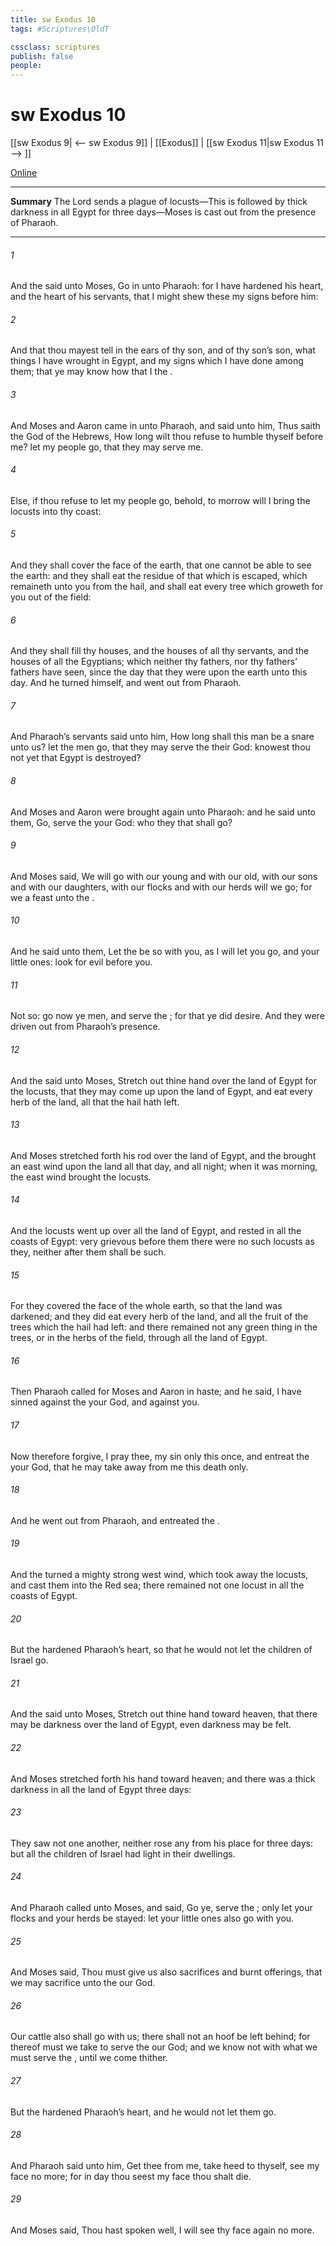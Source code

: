 ```yaml
---
title: sw Exodus 10
tags: #Scriptures\OldT

cssclass: scriptures
publish: false
people:
---
```


# sw Exodus 10
[[sw Exodus 9| <-- sw Exodus 9]] | [[Exodus]] | [[sw Exodus 11|sw Exodus 11 --> ]]

[Online](https://churchofjesuschrist.org/study/scriptures/ot/ex/10?lang=eng)

---
__Summary__
The Lord sends a plague of locusts—This is followed by thick darkness in all Egypt for three days—Moses is cast out from the presence of Pharaoh.

---
###### 1 
And the  said unto Moses, Go in unto Pharaoh: for I have hardened his heart, and the heart of his servants, that I might shew these my signs before him:

###### 2 
And that thou mayest tell in the ears of thy son, and of thy son’s son, what things I have wrought in Egypt, and my signs which I have done among them; that ye may know how that I  the .

###### 3 
And Moses and Aaron came in unto Pharaoh, and said unto him, Thus saith the  God of the Hebrews, How long wilt thou refuse to humble thyself before me? let my people go, that they may serve me.

###### 4 
Else, if thou refuse to let my people go, behold, to morrow will I bring the locusts into thy coast:

###### 5 
And they shall cover the face of the earth, that one cannot be able to see the earth: and they shall eat the residue of that which is escaped, which remaineth unto you from the hail, and shall eat every tree which groweth for you out of the field:

###### 6 
And they shall fill thy houses, and the houses of all thy servants, and the houses of all the Egyptians; which neither thy fathers, nor thy fathers’ fathers have seen, since the day that they were upon the earth unto this day. And he turned himself, and went out from Pharaoh.

###### 7 
And Pharaoh’s servants said unto him, How long shall this man be a snare unto us? let the men go, that they may serve the  their God: knowest thou not yet that Egypt is destroyed?

###### 8 
And Moses and Aaron were brought again unto Pharaoh: and he said unto them, Go, serve the  your God:  who  they that shall go?

###### 9 
And Moses said, We will go with our young and with our old, with our sons and with our daughters, with our flocks and with our herds will we go; for we  a feast unto the .

###### 10 
And he said unto them, Let the  be so with you, as I will let you go, and your little ones: look  for evil  before you.

###### 11 
Not so: go now ye  men, and serve the ; for that ye did desire. And they were driven out from Pharaoh’s presence.

###### 12 
And the  said unto Moses, Stretch out thine hand over the land of Egypt for the locusts, that they may come up upon the land of Egypt, and eat every herb of the land,  all that the hail hath left.

###### 13 
And Moses stretched forth his rod over the land of Egypt, and the  brought an east wind upon the land all that day, and all  night;  when it was morning, the east wind brought the locusts.

###### 14 
And the locusts went up over all the land of Egypt, and rested in all the coasts of Egypt: very grievous  before them there were no such locusts as they, neither after them shall be such.

###### 15 
For they covered the face of the whole earth, so that the land was darkened; and they did eat every herb of the land, and all the fruit of the trees which the hail had left: and there remained not any green thing in the trees, or in the herbs of the field, through all the land of Egypt.

###### 16 
Then Pharaoh called for Moses and Aaron in haste; and he said, I have sinned against the  your God, and against you.

###### 17 
Now therefore forgive, I pray thee, my sin only this once, and entreat the  your God, that he may take away from me this death only.

###### 18 
And he went out from Pharaoh, and entreated the .

###### 19 
And the  turned a mighty strong west wind, which took away the locusts, and cast them into the Red sea; there remained not one locust in all the coasts of Egypt.

###### 20 
But the  hardened Pharaoh’s heart, so that he would not let the children of Israel go.

###### 21 
And the  said unto Moses, Stretch out thine hand toward heaven, that there may be darkness over the land of Egypt, even darkness  may be felt.

###### 22 
And Moses stretched forth his hand toward heaven; and there was a thick darkness in all the land of Egypt three days:

###### 23 
They saw not one another, neither rose any from his place for three days: but all the children of Israel had light in their dwellings.

###### 24 
And Pharaoh called unto Moses, and said, Go ye, serve the ; only let your flocks and your herds be stayed: let your little ones also go with you.

###### 25 
And Moses said, Thou must give us also sacrifices and burnt offerings, that we may sacrifice unto the  our God.

###### 26 
Our cattle also shall go with us; there shall not an hoof be left behind; for thereof must we take to serve the  our God; and we know not with what we must serve the , until we come thither.

###### 27 
But the  hardened Pharaoh’s heart, and he would not let them go.

###### 28 
And Pharaoh said unto him, Get thee from me, take heed to thyself, see my face no more; for in  day thou seest my face thou shalt die.

###### 29 
And Moses said, Thou hast spoken well, I will see thy face again no more.

